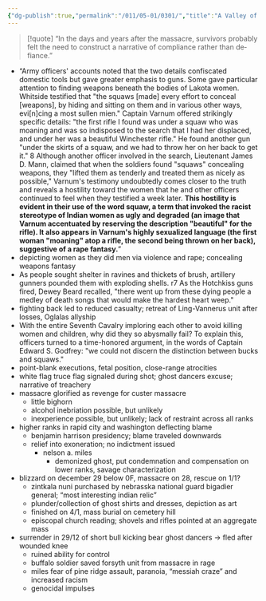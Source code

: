 ```yaml
---
{"dg-publish":true,"permalink":"/011/05-01/0301/","title":"A Valley of Death","tags":["ETHNS350"],"noteIcon":"1","created":"2024-09-26T13:45:04.155-07:00","updated":"2024-09-26T15:29:21.303-07:00"}
---
```


> [!quote] “In the days and years after the massacre, survivors probably felt the need to construct a narrative of compliance rather than de­fiance.”
- “Army officers' accounts noted that the two details confiscated domestic tools but gave greater emphasis to guns. Some gave particular attention to finding weapons beneath the bodies of Lakota women. Whitside testified that "the squaws [made] every effort to conceal [weapons], by hiding and sitting on them and in various other ways, evi[n]cing a most sullen mien." Captain Varnum offered strikingly specific details: "the first rifle I found was under a squaw who was moaning and was so indisposed to the search that I had her displaced, and under her was a beautiful Winchester rifle." He found another gun "under the skirts of a squaw, and we had to throw her on her back to get it." 8 Although another officer involved in the search, Lieutenant James D. Mann, claimed that when the soldiers found "squaws" concealing weapons, they "lifted them as tenderly and treated them as nicely as possible," Varnum's testimony undoubtedly comes closer to the truth and reveals a hostility toward the women that he and other officers continued to feel when they testified a week later. **This hostility is evident in their use of the word squaw, a term that invoked the racist stereotype of Indian women as ugly and degraded (an image that Varnum accentuated by reserving the description "beautiful" for the rifle). It also appears in Varnum's highly sex­ualized language (the first woman "moaning" atop a rifle, the second being thrown on her back), suggestive of a rape fantasy.**”
- depicting women as they did men via violence and rape; concealing weapons fantasy
- As people sought shelter in ravines and thickets of brush, artillery gunners pounded them with exploding shells. r7 As the Hotchkiss guns fired, Dewey Beard recalled, "there went up from these dying people a medley of death songs that would make the hardest heart weep."
- fighting back led to reduced casualty; retreat of Ling-Vannerus unit after losses, Oglalas allyship
- With the entire Seventh Cavalry imploring each other to avoid killing women and children, why did they so abysmally fail? To explain this, officers turned to a time-honored argument, in the words of Captain Edward S. Godfrey: "we could not discern the distinction between bucks and squaws."
- point-blank executions, fetal position, close-range atrocities
- white flag truce flag signaled during shot; ghost dancers excuse; narrative of treachery
- massacre glorified as revenge for custer massacre
	- little bighorn
	- alcohol inebriation possible, but unlikely
	- inexperience possible, but unlikely; lack of restraint across all ranks
- higher ranks in rapid city and washington deflecting blame
	- benjamin harrison presidency; blame traveled downwards
	- relief into exoneration; no indictment issued
		- nelson a. miles
			- demonized ghost, put condemnation and compensation on lower ranks, savage characterization
- blizzard on december 29 below 0F, massacre on 28, rescue on 1/1?
	- zintkala nuni purchased by nebrasska national guard bigadier general; “most interesting indian relic”
	- plunder/collection of ghost shirts and dresses, depiction as art
	- finished on 4/1, mass burial on cemetery hill
	- episcopal church reading; shovels and rifles pointed at an aggregate mass
- surrender in 29/12 of short bull kicking bear ghost dancers → fled after wounded knee
	- ruined ability for control
	- buffalo soldier saved forsyth unit from massacre in rage
	- miles fear of pine ridge assault, paranoia, “messiah craze” and increased racism
	- genocidal impulses